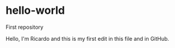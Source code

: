 # hello-world
First repository

Hello, I'm Ricardo and this is my first edit in this file and in GitHub.
